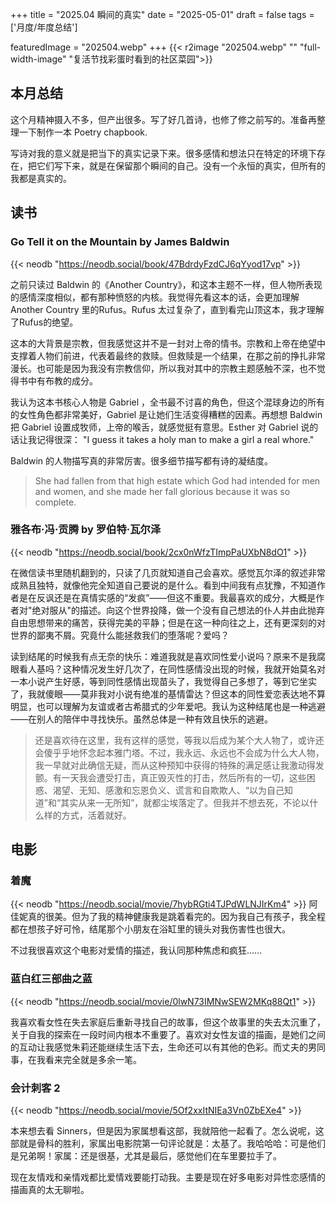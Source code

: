 +++
title = "2025.04 瞬间的真实"
date = "2025-05-01"
draft = false
tags = ['月度/年度总结']

featuredImage = "202504.webp"
+++
{{< r2image "202504.webp" "" "full-width-image" "复活节找彩蛋时看到的社区菜园">}}
## 本月总结

这个月精神摄入不多，但产出很多。写了好几首诗，也修了修之前写的。准备再整理一下制作一本 Poetry chapbook.

写诗对我的意义就是把当下的真实记录下来。很多感情和想法只在特定的环境下存在，把它们写下来，就是在保留那个瞬间的自己。没有一个永恒的真实，但所有的我都是真实的。

## 读书
### Go Tell it on the Mountain by James Baldwin
{{< neodb "https://neodb.social/book/47BdrdyFzdCJ6qYyod17vp" >}}

之前只读过 Baldwin 的《Another Country》，和这本主题不一样，但人物所表现的感情深度相似，都有那种愤怒的内核。我觉得先看这本的话，会更加理解 Another Country 里的Rufus。Rufus 太过复杂了，直到看完山顶这本，我才理解了Rufus的绝望。

这本的大背景是宗教，但我感觉这并不是一封对上帝的情书。宗教和上帝在绝望中支撑着人物们前进，代表着最终的救赎。但救赎是一个结果，在那之前的挣扎非常漫长。也可能是因为我没有宗教信仰，所以我对其中的宗教主题感触不深，也不觉得书中有布教的成分。

我认为这本书核心人物是 Gabriel ，全书最不讨喜的角色，但这个混球身边的所有的女性角色都非常美好，Gabriel 是让她们生活变得糟糕的因素。再想想 Baldwin 把 Gabriel 设置成牧师，上帝的喉舌，就感觉挺有意思。Esther 对 Gabriel 说的话让我记得很深： "I guess it takes a holy man to make a girl a real whore."

Baldwin 的人物描写真的非常厉害。很多细节描写都有诗的凝结度。 

> She had fallen from that high estate which God had intended for men and women, and she made her fall glorious because it was so complete.


### 雅各布·冯·贡腾 by 罗伯特·瓦尔泽
{{< neodb "https://neodb.social/book/2cx0nWfzTImpPaUXbN8dO1" >}}

在微信读书里随机翻到的，只读了几页就知道自己会喜欢。感觉瓦尔泽的叙述非常成熟且独特，就像他完全知道自己要说的是什么。看到中间我有点犹豫，不知道作者是在反讽还是在真情实感的“发疯”——但这不重要。我最喜欢的成分，大概是作者对"绝对服从"的描述。向这个世界投降，做一个没有自己想法的仆人并由此抛弃自由思想带来的痛苦，获得完美的平静；但是在这一种向往之上，还有更深刻的对世界的鄙夷不屑。究竟什么能拯救我们的堕落呢？爱吗？

读到结尾的时候我有点无奈的快乐：难道我就是喜欢同性爱小说吗？原来不是我腐眼看人基吗？这种情况发生好几次了，在同性感情没出现的时候，我就开始莫名对一本小说产生好感，等到同性感情出现苗头了，我觉得自己多想了，等到它坐实了，我就傻眼——莫非我对小说有绝准的基情雷达？但这本的同性爱恋表达地不算明显，也可以理解为友谊或者古希腊式的少年爱吧。我认为这种结尾也是一种逃避——在别人的陪伴中寻找快乐。虽然总体是一种有效且快乐的逃避。

> 还是喜欢待在这里，我有这样的感觉，等我以后成为某个大人物了，或许还会傻乎乎地怀念起本雅门塔。不过，我永远、永远也不会成为什么大人物，我一早就对此确信无疑，而从这种预知中获得的特殊的满足感让我激动得发颤。有一天我会遭受打击，真正毁灭性的打击，然后所有的一切，这些困惑、渴望、无知、感激和忘恩负义、谎言和自欺欺人、“以为自己知道”和“其实从来一无所知”，就都尘埃落定了。但我并不想去死，不论以什么样的方式，活着就好。

## 电影
### 着魔
{{< neodb "https://neodb.social/movie/7hybRGti4TJPdWLNJIrKm4" >}}
阿佳妮真的很美。但为了我的精神健康我是跳着看完的。因为我自己有孩子，我全程都在想孩子好可怜，结尾那个小朋友在浴缸里的镜头对我伤害性也很大。

不过我很喜欢这个电影对爱情的描述，我认同那种焦虑和疯狂……

### 蓝白红三部曲之蓝
{{< neodb "https://neodb.social/movie/0lwN73IMNwSEW2MKq88Qt1" >}}

我喜欢看女性在失去家庭后重新寻找自己的故事，但这个故事里的失去太沉重了，关于自我的探索在一段时间内根本不重要了。喜欢对女性友谊的描画，是她们之间的互动让我感觉朱莉还能继续生活下去，生命还可以有其他的色彩。而丈夫的男同事，在我看来完全就是多余一笔。

### 会计刺客 2
{{< neodb "https://neodb.social/movie/5Of2xxItNIEa3Vn0ZbEXe4" >}}

本来想去看 Sinners，但是因为家属想看这部，我就陪他一起看了。怎么说呢，这部就是骨科的胜利，家属出电影院第一句评论就是：太基了。我哈哈哈：可是他们是兄弟啊！家属：还是很基，尤其是最后，感觉他们在车里要拉手了。

现在友情戏和亲情戏都比爱情戏要能打动我。主要是现在好多电影对异性恋感情的描画真的太无聊啦。


